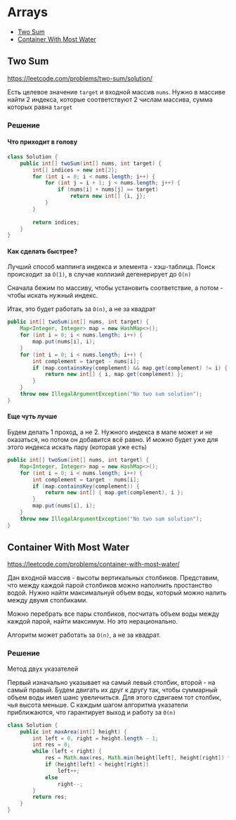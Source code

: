 # Arrays

- [Two Sum](#two-sum)
- [Container With Most Water](#container-with-most-water)

## Two Sum
https://leetcode.com/problems/two-sum/solution/

Есть целевое значение `target` и входной массив `nums`. Нужно в массиве найти 2 индекса, которые соответствуют 2 числам массива, сумма которых равна `target`

### Решение

#### Что приходит в голову

```java
class Solution {
    public int[] twoSum(int[] nums, int target) {
        int[] indices = new int[2];
        for (int i = 0; i < nums.length; i++) {
            for (int j = i + 1; j < nums.length; j++) {
                if (nums[i] + nums[j] == target)
                    return new int[] {i, j};
            }
        }
            
        return indices;
    }
}
```

#### Как сделать быстрее?

Лучший способ маппинга индекса и элемента - хэш-таблица. Поиск происходит за `O(1)`, в случае коллизий дегенерирует до `O(n)`

Сначала бежим по массиву, чтобы установить соответствие, а потом - чтобы искать нужный индекс. 

Итак, это будет работать за  `O(n)`, а не за квадрат

```java
public int[] twoSum(int[] nums, int target) {
    Map<Integer, Integer> map = new HashMap<>();
    for (int i = 0; i < nums.length; i++) {
        map.put(nums[i], i);
    }
    for (int i = 0; i < nums.length; i++) {
        int complement = target - nums[i];
        if (map.containsKey(complement) && map.get(complement) != i) {
            return new int[] { i, map.get(complement) };
        }
    }
    throw new IllegalArgumentException("No two sum solution");
}
```

#### Еще чуть лучше

Будем делать 1 проход, а не 2. Нужного индекса в мапе может и не оказаться, но потом он добавится всё равно. И можно будет уже для этого индекса искать пару (которая уже есть)
 
```java
public int[] twoSum(int[] nums, int target) {
    Map<Integer, Integer> map = new HashMap<>();
    for (int i = 0; i < nums.length; i++) {
        int complement = target - nums[i];
        if (map.containsKey(complement)) {
            return new int[] { map.get(complement), i };
        }
        map.put(nums[i], i);
    }
    throw new IllegalArgumentException("No two sum solution");
}
```



## Container With Most Water
https://leetcode.com/problems/container-with-most-water/

Дан входной массив - высоты вертикальных столбиков. Представим, что между каждой парой столбиков можно наполнить простанство водой.
Нужно найти максимальнуй объем воды, который можно налить между двумя столбиками.

Можно перебрать все пары столбиков, посчитать объем воды между каждой парой, найти максимум. Но это нерационально.

Алгоритм может работать за `O(n)`, а не за квадрат. 

### Решение

Метод двух указателей 

Первый изначально указывает на самый левый столбик, второй - на самый правый. Будем двигать их друг к другу так, чтобы суммарный объем воды 
имел шанс увеличиться. Для этого сдвигаем тот столбик, чья высота меньше. С каждым шагом алгоритма указатели приближаются, что гарантирует выход
и работу за `O(n)`


```java
class Solution {
    public int maxArea(int[] height) {
        int left = 0, right = height.length - 1;
        int res = 0;
        while (left < right) {
            res = Math.max(res, Math.min(height[left], height[right]) * (right - left));
            if (height[left] < height[right])
                left++;
            else 
                right--;
        }
        return res;
    }
}
```

